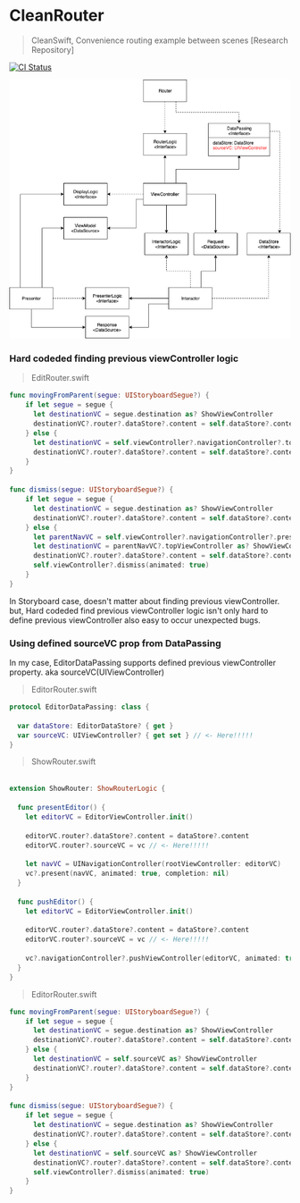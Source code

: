 # CleanRouter
> CleanSwift, Convenience routing example between scenes [Research Repository]

[![CI Status](https://github.com/Geektree0101/CleanRoute/workflows/ci/badge.svg)](https://geektree0101.github.io/)

<img src="https://github.com/GeekTree0101/CleanRoute/blob/master/res/CleanRoute.png" />


### Hard codeded finding previous viewController logic

> EditRouter.swift
```swift
func movingFromParent(segue: UIStoryboardSegue?) {
    if let segue = segue {
      let destinationVC = segue.destination as? ShowViewController
      destinationVC?.router?.dataStore?.content = self.dataStore?.content
    } else {
      let destinationVC = self.viewController?.navigationController?.topViewController as? ShowViewController
      destinationVC?.router?.dataStore?.content = self.dataStore?.content
    }
}

func dismiss(segue: UIStoryboardSegue?) {
    if let segue = segue {
      let destinationVC = segue.destination as? ShowViewController
      destinationVC?.router?.dataStore?.content = self.dataStore?.content
    } else {
      let parentNavVC = self.viewController?.navigationController?.presentingViewController as? UINavigationController
      let destinationVC = parentNavVC?.topViewController as? ShowViewController
      destinationVC?.router?.dataStore?.content = self.dataStore?.content
      self.viewController?.dismiss(animated: true)
    }
}
```
In Storyboard case, doesn't matter about finding previous viewController. 
but, Hard codeded find previous viewController logic isn't only hard to define previous viewController also easy to occur unexpected bugs. 



### Using defined sourceVC prop from DataPassing
In my case, EditorDataPassing supports defined previous viewController property. aka sourceVC(UIViewController) 

> EditorRouter.swift
```swift
protocol EditorDataPassing: class {
  
  var dataStore: EditorDataStore? { get }
  var sourceVC: UIViewController? { get set } // <- Here!!!!!
}
```

> ShowRouter.swift
```swift

extension ShowRouter: ShowRouterLogic {
  
  func presentEditor() {
    let editorVC = EditorViewController.init()
    
    editorVC.router?.dataStore?.content = dataStore?.content
    editorVC.router?.sourceVC = vc // <- Here!!!!!
    
    let navVC = UINavigationController(rootViewController: editorVC)
    vc?.present(navVC, animated: true, completion: nil)
  }
  
  func pushEditor() {
    let editorVC = EditorViewController.init()
    
    editorVC.router?.dataStore?.content = dataStore?.content
    editorVC.router?.sourceVC = vc // <- Here!!!!!
    
    vc?.navigationController?.pushViewController(editorVC, animated: true)
  }
}

```

> EditorRouter.swift
```swift
func movingFromParent(segue: UIStoryboardSegue?) {
    if let segue = segue {
      let destinationVC = segue.destination as? ShowViewController
      destinationVC?.router?.dataStore?.content = self.dataStore?.content
    } else {
      let destinationVC = self.sourceVC as? ShowViewController
      destinationVC?.router?.dataStore?.content = self.dataStore?.content
    }
}

func dismiss(segue: UIStoryboardSegue?) {
    if let segue = segue {
      let destinationVC = segue.destination as? ShowViewController
      destinationVC?.router?.dataStore?.content = self.dataStore?.content
    } else {
      let destinationVC = self.sourceVC as? ShowViewController
      destinationVC?.router?.dataStore?.content = self.dataStore?.content
      self.viewController?.dismiss(animated: true)
    }
}
```